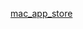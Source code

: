 [mac_app_store](https://raw.githubusercontent.com/azohra/strapped/master/straps/mac_app_store/latest/README.md ":include")
